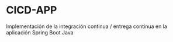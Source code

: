 # CICD-APP
Implementación de la integración continua / entrega continua en la aplicación Spring Boot Java
